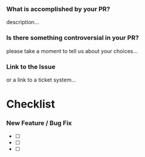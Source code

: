<!--
There are two main goals in this document, depending on the nature of your PR:

- description: please tell us about your PR
- checklist: please review the checklist

To help to quickly understand the nature of your pull request,
please create a description that incorporates the following elements:
-->

### What is accomplished by your PR?
description...

### Is there something controversial in your PR?
please take a moment to tell us about your choices...


### Link to the Issue
or a link to a ticket system...

# Checklist

### New Feature / Bug Fix

- [ ] 
- [ ] 
- [ ] 


<!--
Thanks for contributing!
-->
